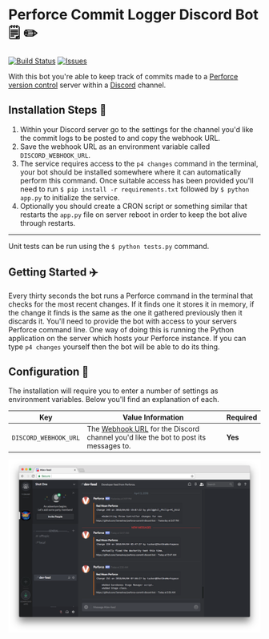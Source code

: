# Perforce Commit Logger Discord Bot 🗒️ ✏️

[![Build Status](https://travis-ci.org/JamesIves/perforce-commit-discord-bot.svg?branch=master)](https://travis-ci.org/JamesIves/perforce-commit-discord-bot) [![Issues](https://img.shields.io/github/issues/JamesIves/perforce-commit-discord-bot.svg)](https://github.com/JamesIves/perforce-commit-discord-bot/issues)

With this bot you're able to keep track of commits made to a [Perforce version control](https://www.perforce.com/) server within a [Discord](https://discordapp.com/) channel. 

## Installation Steps 💽

1. Within your Discord server go to the settings for the channel you'd like the commit logs to be posted to and copy the webhook URL.
2. Save the webhook URL as an environment variable called `DISCORD_WEBHOOK_URL`. 
3. The service requires access to the `p4 changes` command in the terminal, your bot should be installed somewhere where it can automatically perform this command. Once suitable access has been provided you'll need to run `$ pip install -r requirements.txt` followed by `$ python app.py` to initialize the service.
4. Optionally you should create a CRON script or something similar that restarts the `app.py` file on server reboot in order to keep the bot alive through restarts.

---

Unit tests can be run using the `$ python tests.py` command.

## Getting Started :airplane:

Every thirty seconds the bot runs a Perforce command in the terminal that checks for the most recent changes. If it finds one it stores it in memory, if the change it finds is the same as the one it gathered previously then it discards it. You'll need to provide the bot with access to your servers Perforce command line. One way of doing this is running the Python application on the server which hosts your Perforce instance. If you can type `p4 changes` yourself then the bot will be able to do its thing.

## Configuration 📁

The installation will require you to enter a number of settings as environment variables. Below you'll find an explanation of each.

| Key  | Value Information | Required |
| ------------- | ------------- | ------------- |
| `DISCORD_WEBHOOK_URL`  | The [Webhook URL](https://support.discordapp.com/hc/en-us/articles/228383668-Intro-to-Webhooks) for the Discord channel you'd like the bot to post its messages to. | **Yes** |


![Example](assets/readme.png)
